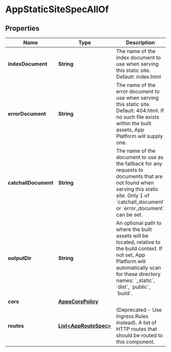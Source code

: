 

# AppStaticSiteSpecAllOf


## Properties

| Name | Type | Description | Notes |
|------------ | ------------- | ------------- | -------------|
|**indexDocument** | **String** | The name of the index document to use when serving this static site. Default: index.html |  [optional] |
|**errorDocument** | **String** | The name of the error document to use when serving this static site. Default: 404.html. If no such file exists within the built assets, App Platform will supply one. |  [optional] |
|**catchallDocument** | **String** | The name of the document to use as the fallback for any requests to documents that are not found when serving this static site. Only 1 of &#x60;catchall_document&#x60; or &#x60;error_document&#x60; can be set. |  [optional] |
|**outputDir** | **String** | An optional path to where the built assets will be located, relative to the build context. If not set, App Platform will automatically scan for these directory names: &#x60;_static&#x60;, &#x60;dist&#x60;, &#x60;public&#x60;, &#x60;build&#x60;. |  [optional] |
|**cors** | [**AppsCorsPolicy**](AppsCorsPolicy.md) |  |  [optional] |
|**routes** | [**List&lt;AppRouteSpec&gt;**](AppRouteSpec.md) | (Deprecated - Use Ingress Rules instead). A list of HTTP routes that should be routed to this component. |  [optional] |



